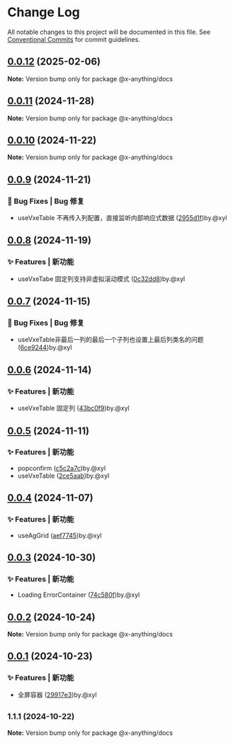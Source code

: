 # Change Log

All notable changes to this project will be documented in this file.
See [Conventional Commits](https://conventionalcommits.org) for commit guidelines.

## [0.0.12](https://github.com/qq1031824970/x-anything/compare/v0.0.11...v0.0.12) (2025-02-06)

**Note:** Version bump only for package @x-anything/docs

## [0.0.11](https://github.com/qq1031824970/x-anything/compare/v0.0.10...v0.0.11) (2024-11-28)

**Note:** Version bump only for package @x-anything/docs

## [0.0.10](https://github.com/qq1031824970/x-anything/compare/v0.0.9...v0.0.10) (2024-11-22)

**Note:** Version bump only for package @x-anything/docs

## [0.0.9](https://github.com/qq1031824970/x-anything/compare/v0.0.8...v0.0.9) (2024-11-21)

### 🐛 Bug Fixes | Bug 修复

* useVxeTable 不再传入列配置，直接监听内部响应式数据 ([2955d1f](https://github.com/qq1031824970/x-anything/commit/2955d1fc649c74daef903344e964454de89def59))by.@xyl

## [0.0.8](https://github.com/qq1031824970/x-anything/compare/v0.0.7...v0.0.8) (2024-11-19)

### ✨ Features | 新功能

* useVxeTabe 固定列支持非虚拟滚动模式 ([0c32dd8](https://github.com/qq1031824970/x-anything/commit/0c32dd8c7d36e5b3d082d28ac5084416378db78b))by.@xyl

## [0.0.7](https://github.com/qq1031824970/x-anything/compare/v0.0.6...v0.0.7) (2024-11-15)

### 🐛 Bug Fixes | Bug 修复

* useVxeTable非最后一列的最后一个子列也设置上最后列类名的问题 ([6ce9244](https://github.com/qq1031824970/x-anything/commit/6ce924494ad741370c9763ae8750f9ceb721c164))by.@xyl

## [0.0.6](https://github.com/qq1031824970/x-anything/compare/v0.0.5...v0.0.6) (2024-11-14)

### ✨ Features | 新功能

* useVxeTable 固定列 ([43bc0f9](https://github.com/qq1031824970/x-anything/commit/43bc0f9e7a64e0d77712a0275a7012646be43dc0))by.@xyl

## [0.0.5](https://github.com/qq1031824970/x-anything/compare/v0.0.4...v0.0.5) (2024-11-11)

### ✨ Features | 新功能

* popconfirm ([c5c2a7c](https://github.com/qq1031824970/x-anything/commit/c5c2a7c2af4ef87632f48c91eb65e4c740ddcde6))by.@xyl
* useVxeTable ([2ce5aab](https://github.com/qq1031824970/x-anything/commit/2ce5aab196150db83920e85b71c03fa1ee851bc2))by.@xyl

## [0.0.4](https://github.com/qq1031824970/x-anything/compare/v0.0.3...v0.0.4) (2024-11-07)

### ✨ Features | 新功能

- useAgGrid ([aef7745](https://github.com/qq1031824970/x-anything/commit/aef774509fc60ea322a82e1c350b331ebd80efa9))by.@xyl

## [0.0.3](https://github.com/qq1031824970/x-anything/compare/v0.0.2...v0.0.3) (2024-10-30)

### ✨ Features | 新功能

- Loading ErrorContainer ([74c580f](https://github.com/qq1031824970/x-anything/commit/74c580f7e7239c2ef0a02cfa3a2e5344b6557604))by.@xyl

## [0.0.2](https://github.com/qq1031824970/x-anything/compare/v0.0.1...v0.0.2) (2024-10-24)

**Note:** Version bump only for package @x-anything/docs

## [0.0.1](https://github.com/qq1031824970/x-anything/compare/v1.1.2...v0.0.1) (2024-10-23)

### ✨ Features | 新功能

- 全屏容器 ([29917e3](https://github.com/qq1031824970/x-anything/commit/29917e3da67ba1c584a680fb973a481e0a7a36a3))by.@xyl

## <small>1.1.1 (2024-10-22)</small>

**Note:** Version bump only for package @x-anything/docs
